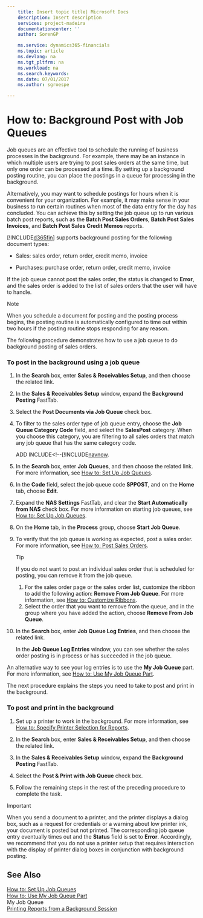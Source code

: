 ```yaml
---
    title: Insert topic title| Microsoft Docs
    description: Insert description
    services: project-madeira
    documentationcenter: ''
    author: SorenGP

    ms.service: dynamics365-financials
    ms.topic: article
    ms.devlang: na
    ms.tgt_pltfrm: na
    ms.workload: na
    ms.search.keywords:
    ms.date: 07/01/2017
    ms.author: sgroespe

---
```

# How to: Background Post with Job Queues
Job queues are an effective tool to schedule the running of business processes in the background. For example, there may be an instance in which multiple users are trying to post sales orders at the same time, but only one order can be processed at a time. By setting up a background posting routine, you can place the postings in a queue for processing in the background.  
  
 Alternatively, you may want to schedule postings for hours when it is convenient for your organization. For example, it may make sense in your business to run certain routines when most of the data entry for the day has concluded. You can achieve this by setting the job queue up to run various batch post reports, such as the **Batch Post Sales Orders**, **Batch Post Sales Invoices**, and **Batch Post Sales Credit Memos** reports.  
  
 [!INCLUDE[d365fin](../../includes/d365fin_md.md)] supports background posting for the following document types:  
  
-   Sales: sales order, return order, credit memo, invoice  
  
-   Purchases: purchase order, return order, credit memo, invoice  
  
 If the job queue cannot post the sales order, the status is changed to **Error**, and the sales order is added to the list of sales orders that the user will have to handle.  
  
> [!NOTE]  
>  When you schedule a document for posting and the posting process begins, the posting routine is automatically configured to time out within two hours if the posting routine stops responding for any reason.  
  
 The following procedure demonstrates how to use a job queue to do background posting of sales orders.  
  
### To post in the background using a job queue  
  
1.  In the **Search** box, enter **Sales & Receivables Setup**, and then choose the related link.  
  
2.  In the **Sales & Receivables Setup** window, expand the **Background Posting** FastTab.  
  
3.  Select the **Post Documents via Job Queue** check box.  
  
4.  To filter to the sales order type of job queue entry, choose the **Job Queue Category Code** field, and select the **SalesPost** category. When you choose this category, you are filtering to all sales orders that match any job queue that has the same category code.  
  
     ADD INCLUDE<!--[!INCLUDE[navnow](../../includes/use-job-queues-to-schedule-tasks.md).  
  
5.  In the **Search** box, enter **Job Queues**, and then choose the related link. For more information, see [How to: Set Up Job Queues](../how-to-set-up-job-queues.md).  
  
6.  In the **Code** field, select the job queue code **SPPOST**, and on the **Home** tab, choose **Edit**.  
  
7.  Expand the **NAS Settings** FastTab, and clear the **Start Automatically from NAS** check box. For more information on starting job queues, see [How to: Set Up Job Queues](../how-to-set-up-job-queues.md).  
  
8.  On the **Home** tab, in the **Process** group, choose **Start Job Queue**.  
  
9. To verify that the job queue is working as expected, post a sales order. For more information, see [How to: Post Sales Orders](../how-to-post-sales-orders.md).  
  
    > [!TIP]  
    >  If you do not want to post an individual sales order that is scheduled for posting, you can remove it from the job queue.  
    >   
    >  1.  For the sales order page or the sales order list, customize the ribbon to add the following action: **Remove From Job Queue**. For more information, see [How to: Customize Ribbons](../how-to-customize-ribbons.md).  
    > 2.  Select the order that you want to remove from the queue, and in the group where you have added the action, choose **Remove From Job Queue**.  
  
10. In the **Search** box, enter **Job Queue Log Entries**, and then choose the related link.  
  
     In the **Job Queue Log Entries** window, you can see whether the sales order posting is in process or has succeeded in the job queue.  
  
 An alternative way to see your log entries is to use the **My Job Queue** part. For more information, see [How to: Use My Job Queue Part](../how-to-use-my-job-queue-part.md).  
  
 The next procedure explains the steps you need to take to post and print in the background.  
  
### To post and print in the background  
  
1.  Set up a printer to work in the background. For more information, see [How to: Specify Printer Selection for Reports](../Printing%20Reports%20from%20a%20Background%20Session.md).  
  
2.  In the **Search** box, enter **Sales & Receivables Setup**, and then choose the related link.  
  
3.  In the **Sales & Receivables Setup** window, expand the **Background Posting** FastTab.  
  
4.  Select the **Post & Print with Job Queue** check box.  
  
5.  Follow the remaining steps in the rest of the preceding procedure to complete the task.  
  
> [!IMPORTANT]  
>  When you send a document to a printer, and the printer displays a dialog box, such as a request for credentials or a warning about low printer ink, your document is posted but not printed. The corresponding job queue entry eventually times out and the **Status** field is set to **Error**. Accordingly, we recommend that you do not use a printer setup that requires interaction with the display of printer dialog boxes in conjunction with background posting.  
  
## See Also  
 [How to: Set Up Job Queues](../how-to-set-up-job-queues.md)   
 [How to: Use My Job Queue Part](../how-to-use-my-job-queue-part.md)   
 My Job Queue   
 [Printing Reports from a Background Session](../Printing%20Reports%20from%20a%20Background%20Session.md)
